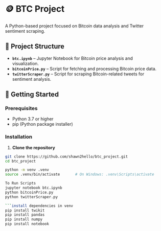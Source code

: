 # 🪙 BTC Project

A Python-based project focused on Bitcoin data analysis and Twitter sentiment scraping.

## 📁 Project Structure

- **`btc.ipynb`** – Jupyter Notebook for Bitcoin price analysis and visualization.
- **`bitcoinPrice.py`** – Script for fetching and processing Bitcoin price data.
- **`twitterScraper.py`** – Script for scraping Bitcoin-related tweets for sentiment analysis.

## 🚀 Getting Started

### Prerequisites

- Python 3.7 or higher
- pip (Python package installer)

### Installation

1. **Clone the repository**

```bash
git clone https://github.com/shawn2hello/btc_project.git
cd btc_project

python -m venv .venv
source .venv/bin/activate       # On Windows: .venv\Scripts\activate

To Run Scripts
jupyter notebook btc.ipynb
python bitcoinPrice.py
python twitterScraper.py

```install dependencies in venv
pip install twikit
pip install pandas
pip install numpy
pip install notebook
